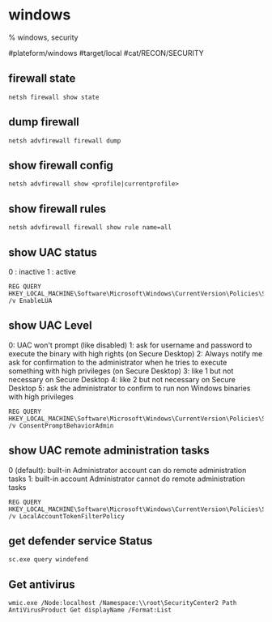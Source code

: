 # windows
% windows, security

#plateform/windows #target/local #cat/RECON/SECURITY

## firewall state
```
netsh firewall show state
```
## dump firewall
```
netsh advfirewall firewall dump
```

## show firewall config
```
netsh advfirewall show <profile|currentprofile>
```

## show firewall rules
```
netsh advfirewall firewall show rule name=all 
```

## show UAC status
0 : inactive
1 : active
```
REG QUERY HKEY_LOCAL_MACHINE\Software\Microsoft\Windows\CurrentVersion\Policies\System\ /v EnableLUA
```

## show UAC Level
0: UAC won't prompt (like disabled)
1: ask for username and password to execute the binary with high rights (on Secure Desktop)
2: Always notify me ask for confirmation to the administrator when he tries to execute something with high privileges (on Secure Desktop)
3: like 1 but not necessary on Secure Desktop
4: like 2 but not necessary on Secure Desktop
5: ask the administrator to confirm to run non Windows binaries with high privileges
```
REG QUERY HKEY_LOCAL_MACHINE\Software\Microsoft\Windows\CurrentVersion\Policies\System\ /v ConsentPromptBehaviorAdmin
```

## show UAC remote administration tasks
0 (default): built-in Administrator account can do remote administration tasks
1: built-in account Administrator cannot do remote administration tasks
```
REG QUERY HKEY_LOCAL_MACHINE\Software\Microsoft\Windows\CurrentVersion\Policies\System\ /v LocalAccountTokenFilterPolicy
```

## get defender service Status
```
sc.exe query windefend
```

## Get antivirus
```
wmic.exe /Node:localhost /Namespace:\\root\SecurityCenter2 Path AntiVirusProduct Get displayName /Format:List
```



